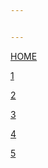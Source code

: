 ```yaml
---


---
```


<p><a href="https://stephenleegreenhalgh.github.io/index.md">HOME</a></p>
<p><a href="https://stephenleegreenhalgh.github.io/1">1</a></p>
<p><a href="https://stephenleegreenhalgh.github.io/2">2</a></p>
<p><a href="https://stephenleegreenhalgh.github.io/3">3</a></p>
<p><a href="https://stephenleegreenhalgh.github.io/3">4</a></p>
<p><a href="https://stephenleegreenhalgh.github.io/5">5</a></p>

